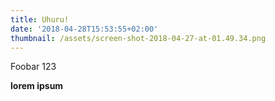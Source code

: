 ```yaml
---
title: Uhuru!
date: '2018-04-28T15:53:55+02:00'
thumbnail: /assets/screen-shot-2018-04-27-at-01.49.34.png
---
```

Foobar 123

**lorem ipsum**
